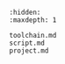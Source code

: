 <!-- building -->

```{include} README.md
```

```{toctree}
:hidden:
:maxdepth: 1

toolchain.md
script.md
project.md
```
